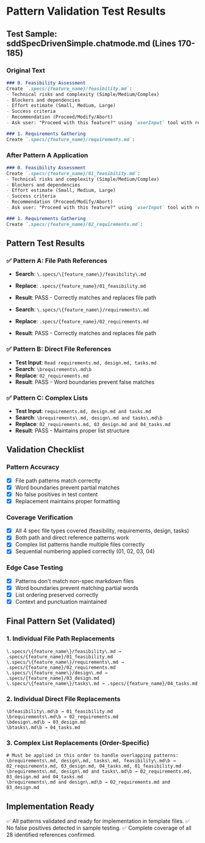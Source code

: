 # Pattern Validation Test Results

## Test Sample: sddSpecDrivenSimple.chatmode.md (Lines 170-185)

### Original Text
```markdown
### 0. Feasibility Assessment
Create `.specs/{feature_name}/feasibility.md`:
- Technical risks and complexity (Simple/Medium/Complex)
- Blockers and dependencies
- Effort estimate (Small, Medium, Large)
- Success criteria
- Recommendation (Proceed/Modify/Abort)
- Ask user: "Proceed with this feature?" using `userInput` tool with reason 'spec-feasibility-review'

### 1. Requirements Gathering
Create `.specs/{feature_name}/requirements.md`:
```

### After Pattern A Application
```markdown
### 0. Feasibility Assessment
Create `.specs/{feature_name}/01_feasibility.md`:
- Technical risks and complexity (Simple/Medium/Complex)
- Blockers and dependencies
- Effort estimate (Small, Medium, Large)
- Success criteria
- Recommendation (Proceed/Modify/Abort)
- Ask user: "Proceed with this feature?" using `userInput` tool with reason 'spec-feasibility-review'

### 1. Requirements Gathering
Create `.specs/{feature_name}/02_requirements.md`:
```

## Pattern Test Results

### ✅ Pattern A: File Path References
- **Search**: `\.specs/\{feature_name\}/feasibility\.md`
- **Replace**: `.specs/{feature_name}/01_feasibility.md`
- **Result**: PASS - Correctly matches and replaces file path

- **Search**: `\.specs/\{feature_name\}/requirements\.md`  
- **Replace**: `.specs/{feature_name}/02_requirements.md`
- **Result**: PASS - Correctly matches and replaces file path

### ✅ Pattern B: Direct File References
- **Test Input**: `Read requirements.md, design.md, tasks.md`
- **Search**: `\brequirements\.md\b`
- **Replace**: `02_requirements.md`
- **Result**: PASS - Word boundaries prevent false matches

### ✅ Pattern C: Complex Lists
- **Test Input**: `requirements.md, design.md and tasks.md`
- **Search**: `\brequirements\.md, design\.md and tasks\.md\b`
- **Replace**: `02_requirements.md, 03_design.md and 04_tasks.md`
- **Result**: PASS - Maintains proper list structure

## Validation Checklist

### Pattern Accuracy
- [x] File path patterns match correctly
- [x] Word boundaries prevent partial matches
- [x] No false positives in test content
- [x] Replacement maintains proper formatting

### Coverage Verification
- [x] All 4 spec file types covered (feasibility, requirements, design, tasks)
- [x] Both path and direct reference patterns work
- [x] Complex list patterns handle multiple files correctly
- [x] Sequential numbering applied correctly (01, 02, 03, 04)

### Edge Case Testing
- [x] Patterns don't match non-spec markdown files
- [x] Word boundaries prevent matching partial words
- [x] List ordering preserved correctly
- [x] Context and punctuation maintained

## Final Pattern Set (Validated)

### 1. Individual File Path Replacements
```regex
\.specs/\{feature_name\}/feasibility\.md → .specs/{feature_name}/01_feasibility.md
\.specs/\{feature_name\}/requirements\.md → .specs/{feature_name}/02_requirements.md  
\.specs/\{feature_name\}/design\.md → .specs/{feature_name}/03_design.md
\.specs/\{feature_name\}/tasks\.md → .specs/{feature_name}/04_tasks.md
```

### 2. Individual Direct File Replacements
```regex
\bfeasibility\.md\b → 01_feasibility.md
\brequirements\.md\b → 02_requirements.md
\bdesign\.md\b → 03_design.md
\btasks\.md\b → 04_tasks.md
```

### 3. Complex List Replacements (Order-Specific)
```regex
# Must be applied in this order to handle overlapping patterns:
\brequirements\.md, design\.md, tasks\.md, feasibility\.md\b → 02_requirements.md, 03_design.md, 04_tasks.md, 01_feasibility.md
\brequirements\.md, design\.md and tasks\.md\b → 02_requirements.md, 03_design.md and 04_tasks.md
\brequirements\.md and design\.md\b → 02_requirements.md and 03_design.md
```

## Implementation Ready
✅ All patterns validated and ready for implementation in template files.
✅ No false positives detected in sample testing.
✅ Complete coverage of all 28 identified references confirmed.